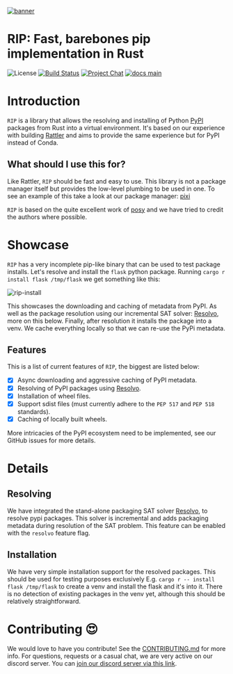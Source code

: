 <a href="https://github.com/prefix-dev/pixi/">
    <picture>
      <source srcset="https://github.com/prefix-dev/rip/assets/4995967/aab133a8-b335-4942-bf56-335071c76db2" type="image/webp">
      <source srcset="https://github.com/prefix-dev/rip/assets/4995967/3599ae56-42c5-4f3f-9db7-d844fa9558c9" type="image/png">
      <img src="https://github.com/prefix-dev/rip/assets/4995967/3599ae56-42c5-4f3f-9db7-d844fa9558c9" alt="banner">
    </picture>
</a>

# RIP: Fast, barebones **pip** implementation in Rust

![License][license-badge]
[![Build Status][build-badge]][build]
[![Project Chat][chat-badge]][chat-url]
[![docs main][docs-main-badge]][docs-main]

[//]: # ([![crates.io][crates-badge]][crates])

[license-badge]: https://img.shields.io/badge/license-BSD--3--Clause-blue?style=flat-square
[build-badge]: https://img.shields.io/github/actions/workflow/status/prefix-dev/rip/rust-compile.yml?style=flat-square&branch=main
[build]: https://github.com/prefix-dev/rip/actions
[chat-badge]: https://img.shields.io/discord/1082332781146800168.svg?label=&logo=discord&logoColor=ffffff&color=7389D8&labelColor=6A7EC2&style=flat-square
[chat-url]: https://discord.gg/kKV8ZxyzY4
[docs-main-badge]: https://img.shields.io/badge/docs-main-yellow.svg?style=flat-square
[docs-main]: https://prefix-dev.github.io/rip
[crates]: https://crates.io/crates/rattler_installs_packages
[crates-badge]: https://img.shields.io/crates/v/rattler_installs_packages.svg

# Introduction

`RIP` is a library that allows the resolving and installing of Python [PyPI](https://pypi.org/) packages from Rust into a virtual environment.
It's based on our experience with building [Rattler](https://github.com/mamba-org/rattler) and aims to provide the same
experience but for PyPI instead of Conda.

## What should I use this for?

Like Rattler, `RIP` should be fast and easy to use. This library is not a package manager itself but provides the low-level plumbing to be used in one.
To see an example of this take a look at our package manager: [pixi](https://github.com/prefix-dev/pixi)

`RIP` is based on the quite excellent work of [posy](https://github.com/njsmith/posy) and we have tried to credit
the authors where possible.

# Showcase

`RIP` has a very incomplete pip-like binary that can be used to test package installs.
Let's resolve and install the `flask` python package. Running `cargo r install flask /tmp/flask` we get something like this:

![rip-install](https://github.com/prefix-dev/rip/assets/417374/1d55754f-de3a-474f-8ee8-06f7dd098eea)

This showcases the downloading and caching of metadata from PyPI. As well as the package resolution using our incremental SAT solver: [Resolvo](https://github.com/mamba-org/resolvo), more on this below.
Finally, after resolution it installs the package into a venv.
We cache everything locally so that we can re-use the PyPi metadata.

## Features

This is a list of current features of `RIP`, the biggest are listed below:

* [x] Async downloading and aggressive caching of PyPI metadata.
* [x] Resolving of PyPI packages using [Resolvo](https://github.com/mamba-org/resolvo).
* [x] Installation of wheel files.
* [x] Support sdist files (must currently adhere to the `PEP 517` and `PEP 518` standards).
* [x] Caching of locally built wheels.

More intricacies of the PyPI ecosystem need to be implemented, see our GitHub issues for more details.

# Details

## Resolving

We have integrated the stand-alone packaging SAT solver [Resolvo](https://github.com/mamba-org/resolvo), to resolve pypi packages.
This solver is incremental and adds packaging metadata during resolution of the SAT problem.
This feature can be enabled with the `resolvo` feature flag.

## Installation

We have very simple installation support for the resolved packages.
This should be used for testing purposes exclusively
E.g. `cargo r -- install flask /tmp/flask` to create a venv and install the flask and it's into it.
There is no detection of existing packages in the venv yet, although this should be relatively straightforward.


# Contributing 😍

We would love to have you contribute!
See the [CONTRIBUTING.md](./CONTRIBUTING.md) for more info. For questions, requests or a casual chat, we are very active on our discord server.
You can [join our discord server via this link][chat-url].
